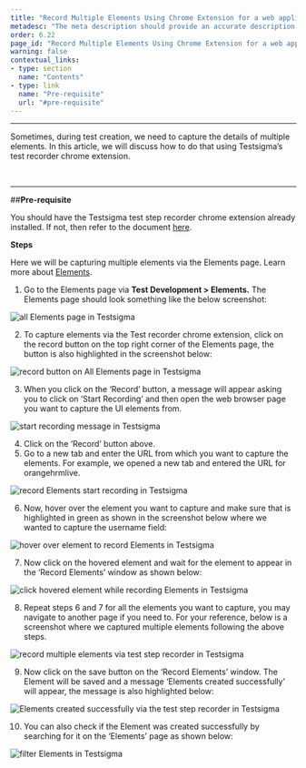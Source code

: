 ```yaml
---
title: "Record Multiple Elements Using Chrome Extension for a web application"
metadesc: "The meta description should provide an accurate description of the content of the page."
order: 6.22
page_id: "Record Multiple Elements Using Chrome Extension for a web application"
warning: false
contextual_links:
- type: section
  name: "Contents"
- type: link
  name: "Pre-requisite"
  url: "#pre-requisite"
---
```


---


Sometimes, during test creation, we need to capture the details of multiple elements. In this article, we will discuss how to do that using Testsigma’s test recorder chrome extension.

<br>

---
##**Pre-requisite**

You should have the Testsigma test step recorder chrome extension already installed. If not, then refer to the document [here](https://testsigma.com/docs/test-step-recorder/install-chrome-extension/).


**Steps**

Here we will be capturing multiple elements via the Elements page. Learn more about [Elements](https://testsigma.com/docs/elements/web-apps/overview/).

1. Go to the Elements page via **Test Development > Elements.** The Elements page should look something like the below screenshot:

![all Elements page in Testsigma](https://docs.testsigma.com/images/record-multiple-elements/all-elements-page-testsigma.png)

2. To capture elements via the Test recorder chrome extension, click on the record button on the top right corner of the Elements page, the button is also highlighted in the screenshot below:

![record button on All Elements page in Testsigma](https://docs.testsigma.com/images/record-multiple-elements/record-button-all-elements-page-testsigma.png)


3. When you click on the ‘Record’ button, a message will appear asking you to click on ‘Start Recording’ and then open the web browser page you want to capture the UI elements from.

![start recording message in Testsigma](https://docs.testsigma.com/images/record-multiple-elements/start-recording-message-testsigma.png)

4. Click on the ‘Record’ button above.
5. Go to a new tab and enter the URL from which you want to capture the elements. For example, we opened a new tab and entered the URL for orangehrmlive.

![record Elements start recording in Testsigma](https://docs.testsigma.com/images/record-multiple-elements/record-elements-start-recording-testsigma.png)

6. Now, hover over the element you want to capture and make sure that is highlighted in green as shown in the screenshot below where we wanted to capture the username field:

![hover over element to record Elements in Testsigma](https://docs.testsigma.com/images/record-multiple-elements/hover-over-element-record-elements-testsigma.png)

7. Now click on the hovered element and wait for the element to appear in the ‘Record Elements’ window as shown below:

![click hovered element while recording Elements in Testsigma](https://docs.testsigma.com/images/record-multiple-elements/click-hovered-element-record-elements-testsigma.png)

8. Repeat steps 6 and 7 for all the elements you want to capture, you may navigate to another page if you need to. For your reference, below is a screenshot where we captured multiple elements following the above steps.

![record multiple elements via test step recorder in Testsigma](https://docs.testsigma.com/images/record-multiple-elements/record-multiple-elements-test-step-recorder-testsigma.png)

9. Now click on the save button on the ‘Record Elements’ window. The Element will be saved and a message ‘Elements created successfully’ will appear, the message is also highlighted below:

![Elements created successfully via the test step recorder in Testsigma](https://docs.testsigma.com/images/record-multiple-elements/elements-created-successfully-test-step-recorder-testsigma.png)

10. You can also check if the Element was created successfully by searching for it on the ‘Elements’ page as shown below:

![filter Elements in Testsigma](https://docs.testsigma.com/images/record-multiple-elements/elements-filters-testsigma.png)


